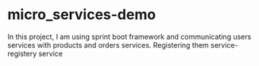 # micro_services-demo

In this project, I am using sprint boot framework and communicating users services with products and orders services. Registering them service-registery service
